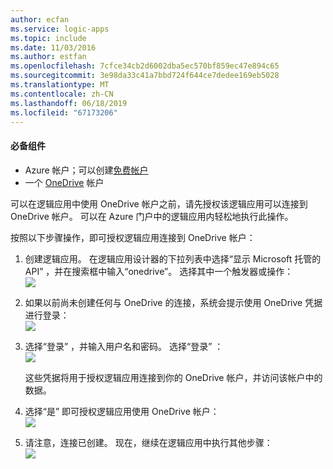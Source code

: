 ```yaml
---
author: ecfan
ms.service: logic-apps
ms.topic: include
ms.date: 11/03/2016
ms.author: estfan
ms.openlocfilehash: 7cfce34cb2d6002dba5ec570bf859ec47e894c65
ms.sourcegitcommit: 3e98da33c41a7bbd724f644ce7dedee169eb5028
ms.translationtype: MT
ms.contentlocale: zh-CN
ms.lasthandoff: 06/18/2019
ms.locfileid: "67173206"
---
```

#### <a name="prerequisites"></a>必备组件
* Azure 帐户；可以创建[免费帐户](https://azure.microsoft.com/free)
* 一个 [OneDrive](https://www.microsoft.com/store/apps/onedrive/9wzdncrfj1p3) 帐户 

可以在逻辑应用中使用 OneDrive 帐户之前，请先授权该逻辑应用可以连接到 OneDrive 帐户。  可以在 Azure 门户中的逻辑应用内轻松地执行此操作。 

按照以下步骤操作，即可授权逻辑应用连接到 OneDrive 帐户：

1. 创建逻辑应用。 在逻辑应用设计器的下拉列表中选择“显示 Microsoft 托管的 API”  ，并在搜索框中输入“onedrive”。 选择其中一个触发器或操作：  
   ![](./media/connectors-create-api-onedrive/onedrive-1.png)
2. 如果以前尚未创建任何与 OneDrive 的连接，系统会提示使用 OneDrive 凭据进行登录：  
   ![](./media/connectors-create-api-onedrive/onedrive-2.png)
3. 选择“登录”  ，并输入用户名和密码。 选择“登录”  ：  
   ![](./media/connectors-create-api-onedrive/onedrive-3.png)   
   
    这些凭据将用于授权逻辑应用连接到你的 OneDrive 帐户，并访问该帐户中的数据。 
4. 选择“是”  即可授权逻辑应用使用 OneDrive 帐户：  
   ![](./media/connectors-create-api-onedrive/onedrive-4.png)   
5. 请注意，连接已创建。 现在，继续在逻辑应用中执行其他步骤：  
   ![](./media/connectors-create-api-onedrive/onedrive-5.png)

